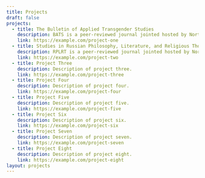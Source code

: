 ```yaml
---
title: Projects
draft: false
projects:
  - title: The Bulletin of Applied Transgender Studies
    description: BATS is a peer-reviewed journal jointed hosted by Northwestern University Libraries and the Center for Applied Transgender Studies
    link: https://example.com/project-one
  - title: Studies in Russian Philosophy, Literature, and Religious Thought
    description: RPLRT is a peer-reviewed journal jointed hosted by Northwestern University Libraries and the NU Research Initiative for Russian Philosohy, Literature, and Religious Thought
    link: https://example.com/project-two
  - title: Project Three
    description: Description of project three.
    link: https://example.com/project-three
  - title: Project Four
    description: Description of project four.
    link: https://example.com/project-four
  - title: Project Five
    description: Description of project five.
    link: https://example.com/project-five
  - title: Project Six
    description: Description of project six.
    link: https://example.com/project-six
  - title: Project Seven
    description: Description of project seven.
    link: https://example.com/project-seven
  - title: Project Eight
    description: Description of project eight.
    link: https://example.com/project-eight
layout: projects
---
```

